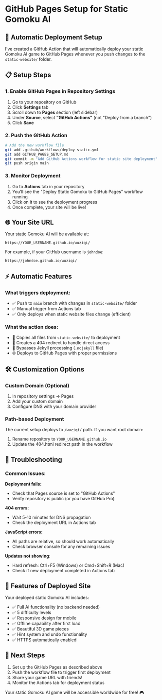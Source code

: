# GitHub Pages Setup for Static Gomoku AI

## 🚀 Automatic Deployment Setup

I've created a GitHub Action that will automatically deploy your static Gomoku AI game to GitHub Pages whenever you push changes to the `static-website/` folder.

## 📋 Setup Steps

### 1. Enable GitHub Pages in Repository Settings

1. Go to your repository on GitHub
2. Click **Settings** tab
3. Scroll down to **Pages** section (left sidebar)
4. Under **Source**, select **"GitHub Actions"** (not "Deploy from a branch")
5. Click **Save**

### 2. Push the GitHub Action

```bash
# Add the new workflow file
git add .github/workflows/deploy-static.yml
git add GITHUB_PAGES_SETUP.md
git commit -m "Add GitHub Actions workflow for static site deployment"
git push origin main
```

### 3. Monitor Deployment

1. Go to **Actions** tab in your repository
2. You'll see the "Deploy Static Gomoku to GitHub Pages" workflow running
3. Click on it to see the deployment progress
4. Once complete, your site will be live!

## 🌐 Your Site URL

Your static Gomoku AI will be available at:
```
https://YOUR_USERNAME.github.io/wuziqi/
```

For example, if your GitHub username is `johndoe`:
```
https://johndoe.github.io/wuziqi/
```

## ⚡ Automatic Features

### What triggers deployment:
- ✅ Push to `main` branch with changes in `static-website/` folder
- ✅ Manual trigger from Actions tab
- ✅ Only deploys when static website files change (efficient)

### What the action does:
- 📁 Copies all files from `static-website/` to deployment
- 🔄 Creates a 404 redirect to handle direct access
- 🚫 Bypasses Jekyll processing (`.nojekyll` file)
- 🌐 Deploys to GitHub Pages with proper permissions

## 🛠️ Customization Options

### Custom Domain (Optional)
1. In repository settings → Pages
2. Add your custom domain
3. Configure DNS with your domain provider

### Path-based Deployment
The current setup deploys to `/wuziqi/` path. If you want root domain:
1. Rename repository to `YOUR_USERNAME.github.io`
2. Update the 404.html redirect path in the workflow

## 🔧 Troubleshooting

### Common Issues:

**Deployment fails:**
- Check that Pages source is set to "GitHub Actions"
- Verify repository is public (or you have GitHub Pro)

**404 errors:**
- Wait 5-10 minutes for DNS propagation
- Check the deployment URL in Actions tab

**JavaScript errors:**
- All paths are relative, so should work automatically
- Check browser console for any remaining issues

**Updates not showing:**
- Hard refresh: Ctrl+F5 (Windows) or Cmd+Shift+R (Mac)
- Check if new deployment completed in Actions tab

## 📱 Features of Deployed Site

Your deployed static Gomoku AI includes:
- ✅ Full AI functionality (no backend needed)
- ✅ 5 difficulty levels
- ✅ Responsive design for mobile
- ✅ Offline capability after first load
- ✅ Beautiful 3D game pieces
- ✅ Hint system and undo functionality
- ✅ HTTPS automatically enabled

## 🎯 Next Steps

1. Set up the GitHub Pages as described above
2. Push the workflow file to trigger first deployment
3. Share your game URL with friends!
4. Monitor the Actions tab for deployment status

Your static Gomoku AI game will be accessible worldwide for free! 🎮